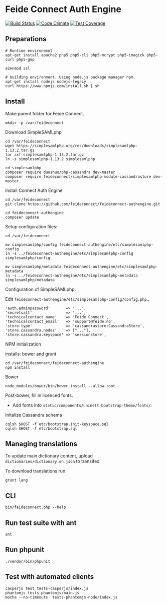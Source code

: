 # Feide Connect Auth Engine

[![Build Status](https://travis-ci.org/feideconnect/feideconnect-authengine.svg?branch=master)](https://travis-ci.org/andreassolberg/feideconnect-authengine)
[![Code Climate](https://codeclimate.com/github/feideconnect/feideconnect-authengine/badges/gpa.svg)](https://codeclimate.com/github/feideconnect/feideconnect-authengine)
[![Test Coverage](https://codeclimate.com/github/feideconnect/feideconnect-authengine/badges/coverage.svg)](https://codeclimate.com/github/feideconnect/feideconnect-authengine)

## Preparations

	# Runtime environemnt
	apt-get install apache2 php5 php5-cli php5-mcrypt php5-imagick php5-curl php5-gmp

	a2enmod ssl
 
	# building environment. Using node.js package manager npm.
	apt-get install nodejs nodejs-legacy
	curl https://www.npmjs.com/install.sh | sh

## Install

Make parent folder for Feide Connect.

	mkdir -p /var/feideconnect


Download SimpleSAMLphp

	cd /var/feideconnect
	wget https://simplesamlphp.org/res/downloads/simplesamlphp-1.13.2.tar.gz
	tar zxf simplesamlphp-1.13.2.tar.gz
	ln -s simplesamlphp-1.13.2 simplesamlphp 

	cd simplesamlphp
	composer require duoshuo/php-cassandra dev-master
	composer require feideconnect/simplesamlphp-module-cassandrastore dev-master

Install Connect Auth Engine

	cd /var/feideconnect
	git clone https://github.com/feideconnect/feideconnect-authengine.git

	cd feideconnect-authengine
	composer update

Setup configuration files:

	cd /var/feideconnect

	mv simplesamlphp/config feideconnect-authengine/etc/simplesamlphp-config
	ln -s ../feideconnect-authengine/etc/simplesamlphp-config simplesamlphp/config

	mv simplesamlphp/metadata feideconnect-authengine/etc/simplesamlphp-metadata
	ln -s ../feideconnect-authengine/etc/simplesamlphp-metadata simplesamlphp/metadata


Configuration of SimpleSAMLphp:


Edit `feideconnect-authengine/etc/simplesamlphp-config/config.php`..


    'auth.adminpassword'       => '...',
    'secretsalt'               => '...',
    'technicalcontact_name'    => 'Feide Connect',
    'technicalcontact_email'   => 'support@feide.no',
    'store.type'               => 'cassandrastore:CassandraStore',
    'store.cassandra.nodes'    => ["..."],
    'store.cassandra.keyspace' => 'sessionstore',


NPM initialization

installs: bower and grunt

	cd /var/feideconnect/feideconnect-authengine
	npm install

Bower

	node_modules/bower/bin/bower install --allow-root

Post-bower, fill in licenced fonts.

* Add fonts into `static/components/uninett-bootstrap-theme/fonts/`.



Initalize Cassandra schema

	cqlsh $HOST -f etc/bootstrap.init-keyspace.sql
	cqlsh $HOST -f etc/bootstrap.sql



## Managing translations



To update main dictionary content, upload `dictionaries/dictionary.en.json` to transifex.

To download translations run:

	grunt lang


## CLI

	bin/feideconnect.php --help


## Run test suite with ant


	ant

## Run phpunit


	./vendor/bin/phpunit


## Test with automated clients


	casperjs test tests-casperjs/index.js
	phantomjs tests-phantomjs/main.js
	mocha --no-timeouts  tests-phantomjs-node/index.js








